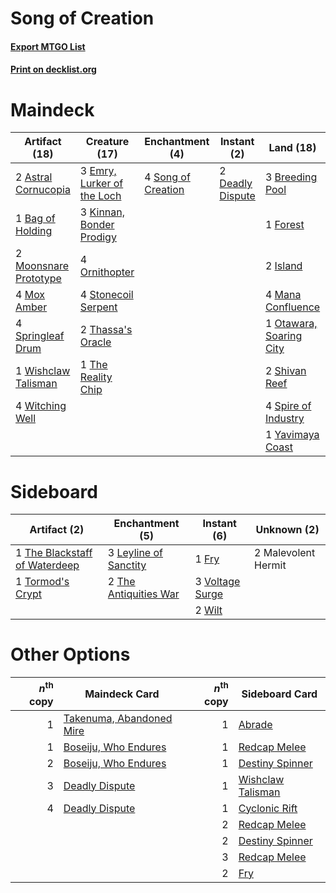 # Song of Creation

#### [Export MTGO List](../collection/Song%20of%20Creation/Song%20of%20Creation.txt)
#### [Print on decklist.org](http://decklist.org/?deckmain=2%09Astral%20Cornucopia%0A1%09Bag%20of%20Holding%0A3%09Breeding%20Pool%0A2%09Deadly%20Dispute%0A3%09Emry,%20Lurker%20of%20the%20Loch%0A1%09Forest%0A2%09Island%0A3%09Kinnan,%20Bonder%20Prodigy%0A4%09Mana%20Confluence%0A2%09Moonsnare%20Prototype%0A4%09Mox%20Amber%0A4%09Ornithopter%0A1%09Otawara,%20Soaring%20City%0A2%09Shivan%20Reef%0A4%09Song%20of%20Creation%0A4%09Spire%20of%20Industry%0A4%09Springleaf%20Drum%0A4%09Stonecoil%20Serpent%0A2%09Thassa's%20Oracle%0A1%09The%20Reality%20Chip%0A1%09Void%20Snare%0A1%09Wishclaw%20Talisman%0A4%09Witching%20Well%0A1%09Yavimaya%20Coast&deckside=1%09Fry%0A3%09Leyline%20of%20Sanctity%0A2%09Malevolent%20Hermit%0A2%09The%20Antiquities%20War%0A1%09The%20Blackstaff%20of%20Waterdeep%0A1%09Tormod's%20Crypt%0A3%09Voltage%20Surge%0A2%09Wilt)
# Maindeck

|                                         Artifact (18)                                          |                                            Creature (17)                                            |                                       Enchantment (4)                                       |                                        Instant (2)                                        |                                            Land (18)                                             |                                      Sorcery (1)                                      |
|------------------------------------------------------------------------------------------------|-----------------------------------------------------------------------------------------------------|---------------------------------------------------------------------------------------------|-------------------------------------------------------------------------------------------|--------------------------------------------------------------------------------------------------|---------------------------------------------------------------------------------------|
|2 [Astral Cornucopia](http://gatherer.wizards.com/Pages/Card/Details.aspx?multiverseid=378529)  |3 [Emry, Lurker of the Loch](http://gatherer.wizards.com/Pages/Card/Details.aspx?multiverseid=473005)|4 [Song of Creation](http://gatherer.wizards.com/Pages/Card/Details.aspx?multiverseid=479730)|2 [Deadly Dispute](http://gatherer.wizards.com/Pages/Card/Details.aspx?multiverseid=527381)|3 [Breeding Pool](http://gatherer.wizards.com/Pages/Card/Details.aspx?multiverseid=97088)         |1 [Void Snare](http://gatherer.wizards.com/Pages/Card/Details.aspx?multiverseid=383429)|
|1 [Bag of Holding](http://gatherer.wizards.com/Pages/Card/Details.aspx?multiverseid=466976)     |3 [Kinnan, Bonder Prodigy](http://gatherer.wizards.com/Pages/Card/Details.aspx?multiverseid=479712)  |                                                                                             |                                                                                           |1 [Forest](http://gatherer.wizards.com/Pages/Card/Details.aspx?multiverseid=439860)               |                                                                                       |
|2 [Moonsnare Prototype](http://gatherer.wizards.com/Pages/Card/Details.aspx?multiverseid=548367)|4 [Ornithopter](http://gatherer.wizards.com/Pages/Card/Details.aspx?multiverseid=129665)             |                                                                                             |                                                                                           |2 [Island](http://gatherer.wizards.com/Pages/Card/Details.aspx?multiverseid=439857)               |                                                                                       |
|4 [Mox Amber](http://gatherer.wizards.com/Pages/Card/Details.aspx?multiverseid=443112)          |4 [Stonecoil Serpent](http://gatherer.wizards.com/Pages/Card/Details.aspx?multiverseid=473197)       |                                                                                             |                                                                                           |4 [Mana Confluence](http://gatherer.wizards.com/Pages/Card/Details.aspx?multiverseid=409573)      |                                                                                       |
|4 [Springleaf Drum](http://gatherer.wizards.com/Pages/Card/Details.aspx?multiverseid=378534)    |2 [Thassa's Oracle](http://gatherer.wizards.com/Pages/Card/Details.aspx?multiverseid=476324)         |                                                                                             |                                                                                           |1 [Otawara, Soaring City](http://gatherer.wizards.com/Pages/Card/Details.aspx?multiverseid=548584)|                                                                                       |
|1 [Wishclaw Talisman](http://gatherer.wizards.com/Pages/Card/Details.aspx?multiverseid=473072)  |1 [The Reality Chip](http://gatherer.wizards.com/Pages/Card/Details.aspx?multiverseid=548372)        |                                                                                             |                                                                                           |2 [Shivan Reef](http://gatherer.wizards.com/Pages/Card/Details.aspx?multiverseid=129731)          |                                                                                       |
|4 [Witching Well](http://gatherer.wizards.com/Pages/Card/Details.aspx?multiverseid=473036)      |                                                                                                     |                                                                                             |                                                                                           |4 [Spire of Industry](http://gatherer.wizards.com/Pages/Card/Details.aspx?multiverseid=423851)    |                                                                                       |
|                                                                                                |                                                                                                     |                                                                                             |                                                                                           |1 [Yavimaya Coast](http://gatherer.wizards.com/Pages/Card/Details.aspx?multiverseid=129810)       |                                                                                       |


# Sideboard

|                                              Artifact (2)                                              |                                        Enchantment (5)                                         |                                       Instant (6)                                        |    Unknown (2)    |
|--------------------------------------------------------------------------------------------------------|------------------------------------------------------------------------------------------------|------------------------------------------------------------------------------------------|-------------------|
|1 [The Blackstaff of Waterdeep](http://gatherer.wizards.com/Pages/Card/Details.aspx?multiverseid=527335)|3 [Leyline of Sanctity](http://gatherer.wizards.com/Pages/Card/Details.aspx?multiverseid=204993)|1 [Fry](http://gatherer.wizards.com/Pages/Card/Details.aspx?multiverseid=466894)          |2 Malevolent Hermit|
|1 [Tormod's Crypt](http://gatherer.wizards.com/Pages/Card/Details.aspx?multiverseid=389723)             |2 [The Antiquities War](http://gatherer.wizards.com/Pages/Card/Details.aspx?multiverseid=442930)|3 [Voltage Surge](http://gatherer.wizards.com/Pages/Card/Details.aspx?multiverseid=548476)|                   |
|                                                                                                        |                                                                                                |2 [Wilt](http://gatherer.wizards.com/Pages/Card/Details.aspx?multiverseid=479696)         |                   |


# Other Options

|*n*<sup>th</sup> copy|                                           Maindeck Card                                           |*n*<sup>th</sup> copy|                                       Sideboard Card                                       |
|--------------------:|---------------------------------------------------------------------------------------------------|--------------------:|--------------------------------------------------------------------------------------------|
|                    1|[Takenuma, Abandoned Mire](http://gatherer.wizards.com/Pages/Card/Details.aspx?multiverseid=548591)|                    1|[Abrade](http://gatherer.wizards.com/Pages/Card/Details.aspx?multiverseid=430772)           |
|                    1|[Boseiju, Who Endures](http://gatherer.wizards.com/Pages/Card/Details.aspx?multiverseid=548579)    |                    1|[Redcap Melee](http://gatherer.wizards.com/Pages/Card/Details.aspx?multiverseid=473097)     |
|                    2|[Boseiju, Who Endures](http://gatherer.wizards.com/Pages/Card/Details.aspx?multiverseid=548579)    |                    1|[Destiny Spinner](http://gatherer.wizards.com/Pages/Card/Details.aspx?multiverseid=476419)  |
|                    3|[Deadly Dispute](http://gatherer.wizards.com/Pages/Card/Details.aspx?multiverseid=527381)          |                    1|[Wishclaw Talisman](http://gatherer.wizards.com/Pages/Card/Details.aspx?multiverseid=473072)|
|                    4|[Deadly Dispute](http://gatherer.wizards.com/Pages/Card/Details.aspx?multiverseid=527381)          |                    1|[Cyclonic Rift](http://gatherer.wizards.com/Pages/Card/Details.aspx?multiverseid=389477)    |
|                     |                                                                                                   |                    2|[Redcap Melee](http://gatherer.wizards.com/Pages/Card/Details.aspx?multiverseid=473097)     |
|                     |                                                                                                   |                    2|[Destiny Spinner](http://gatherer.wizards.com/Pages/Card/Details.aspx?multiverseid=476419)  |
|                     |                                                                                                   |                    3|[Redcap Melee](http://gatherer.wizards.com/Pages/Card/Details.aspx?multiverseid=473097)     |
|                     |                                                                                                   |                    2|[Fry](http://gatherer.wizards.com/Pages/Card/Details.aspx?multiverseid=466894)              |

